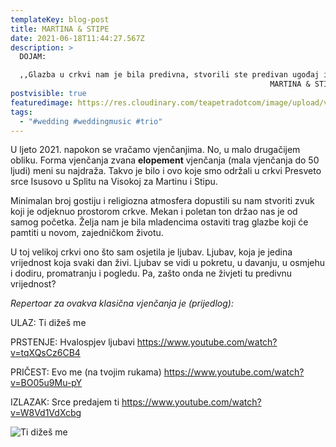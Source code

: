```yaml
---
templateKey: blog-post
title: MARTINA & STIPE
date: 2021-06-18T11:44:27.567Z
description: >
  DOJAM:

  ,,Glazba u crkvi nam je bila predivna, stvorili ste predivan ugođaj i svima su proradile emocije. Nekima su čak i suze krenule na ulaznoj pjesmi Ti dižeš me. Hvala što ste naš poseban trenutak učinili posebnijim i apsolutno čarobnim!'' 
                                                          MARTINA & STIPE
postvisible: true
featuredimage: https://res.cloudinary.com/teapetradotcom/image/upload/v1624387959/3%20sekcija/_MG_2633_dyaeaw.jpg
tags:
  - "#wedding #weddingmusic #trio"
---
```

U ljeto 2021. napokon se vračamo vjenčanjima. No, u malo drugačijem obliku. Forma vjenčanja zvana **elopement** vjenčanja (mala vjenčanja do 50 ljudi) meni su najdraža. Takvo je bilo i ovo koje smo održali u crkvi Presveto srce Isusovo u Splitu na Visokoj za Martinu i Stipu.

Minimalan broj gostiju i religiozna atmosfera dopustili su nam stvoriti zvuk koji je odjeknuo prostorom crkve. Mekan i poletan ton držao nas je od samog početka. Želja nam je bila mladencima ostaviti trag glazbe koji će pamtiti u novom, zajedničkom životu.  

U toj velikoj crkvi ono što sam osjetila je ljubav. Ljubav, koja je jedina vrijednost koja svaki dan živi. Ljubav se vidi u pokretu, u davanju, u osmjehu i dodiru, promatranju i pogledu. Pa, zašto onda ne živjeti tu predivnu vrijednost? 



*Repertoar za ovakva klasična vjenčanja je (prijedlog):*

ULAZ: Ti dižeš me 

PRSTENJE:  Hvalospjev ljubavi https://www.youtube.com/watch?v=tqXQsCz6CB4

PRIČEST: Evo me (na tvojim rukama) https://www.youtube.com/watch?v=BO05u9Mu-pY

IZLAZAK: Srce predajem ti  https://www.youtube.com/watch?v=W8Vd1VdXcbg

![](https://res.cloudinary.com/teapetradotcom/image/upload/v1624389618/3%20sekcija/you-raise-me-up-violin-1-728_c9oolf.jpg "Ti dižeš me")